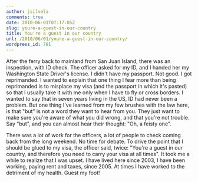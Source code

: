 ```yaml
---
author: jsilvela
comments: true
date: 2010-06-01T07:17:05Z
slug: youre-a-guest-in-our-country
title: You're a guest in our country
url: /2010/06/01/youre-a-guest-in-our-country/
wordpress_id: 781
---
```


After the ferry back to mainland from San Juan Island, there was an inspection, with ID check. The officer asked for my ID, and I handed her my Washington State Driver's license. I didn't have my passport. Not good. I got reprimanded. I wanted to explain that one thing I fear more than being reprimanded is to misplace my visa (and the passport in which it's pasted) so that I usually take it with me only when I have to fly or cross borders. I wanted to say that in seven years living in the US, ID had never been a problem. But one thing I've learned from my few brushes with the law here, is that "but" is not a word they want to hear from you. They just want to make sure you're aware of what you did wrong, and that you're not trouble. Say "but", and you can almost hear their thought: "Oh, a feisty one".

There was a lot of work for the officers, a lot of people to check coming back from the long weekend. No time for debate. To drive the point that I should be glued to my visa, the officer said, twice: "You're a guest in our country, and therefore you need to carry your visa at all times".
It took me a while to realize that I was upset. I have lived here since 2003, I have been working, paying rent and taxes, since 2005. At times I have worked to the detriment of my health. Guest my foot!
